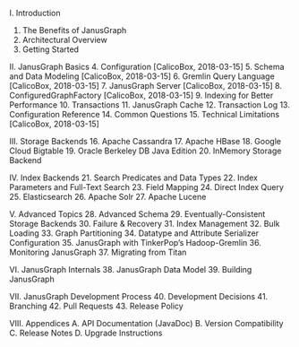 I. Introduction
1. The Benefits of JanusGraph
2. Architectural Overview
3. Getting Started

II. JanusGraph Basics
4. Configuration	[CalicoBox, 2018-03-15]
5. Schema and Data Modeling	[CalicoBox, 2018-03-15]
6. Gremlin Query Language	[CalicoBox, 2018-03-15]
7. JanusGraph Server	[CalicoBox, 2018-03-15]
8. ConfiguredGraphFactory	[CalicoBox, 2018-03-15]
9. Indexing for Better Performance
10. Transactions
11. JanusGraph Cache
12. Transaction Log
13. Configuration Reference
14. Common Questions
15. Technical Limitations	[CalicoBox, 2018-03-15]

III. Storage Backends
16. Apache Cassandra
17. Apache HBase
18. Google Cloud Bigtable
19. Oracle Berkeley DB Java Edition
20. InMemory Storage Backend

IV. Index Backends
21. Search Predicates and Data Types
22. Index Parameters and Full-Text Search
23. Field Mapping
24. Direct Index Query
25. Elasticsearch
26. Apache Solr
27. Apache Lucene

V. Advanced Topics
28. Advanced Schema
29. Eventually-Consistent Storage Backends
30. Failure & Recovery
31. Index Management
32. Bulk Loading
33. Graph Partitioning
34. Datatype and Attribute Serializer Configuration
35. JanusGraph with TinkerPop’s Hadoop-Gremlin
36. Monitoring JanusGraph
37. Migrating from Titan

VI. JanusGraph Internals
38. JanusGraph Data Model
39. Building JanusGraph

VII. JanusGraph Development Process
40. Development Decisions
41. Branching
42. Pull Requests
43. Release Policy

VIII. Appendices
	A. API Documentation \(JavaDoc\)
	B. Version Compatibility
	C. Release Notes
	D. Upgrade Instructions



